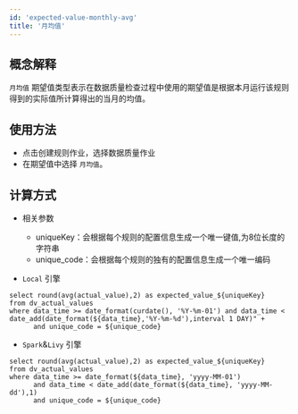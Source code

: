 ```yaml
---
id: 'expected-value-monthly-avg'
title: '月均值'
---
```


## 概念解释
`月均值` 期望值类型表示在数据质量检查过程中使用的期望值是根据本月运行该规则得到的实际值所计算得出的当月的均值。

## 使用方法
- 点击创建规则作业，选择数据质量作业
- 在期望值中选择 `月均值`。

## 计算方式
- 相关参数
    - uniqueKey：会根据每个规则的配置信息生成一个唯一键值,为8位长度的字符串
    - unique_code：会根据每个规则的独有的配置信息生成一个唯一编码

- `Local` 引擎
```
select round(avg(actual_value),2) as expected_value_${uniqueKey}
from dv_actual_values 
where data_time >= date_format(curdate(), '%Y-%m-01') and data_time < date_add(date_format(${data_time},'%Y-%m-%d'),interval 1 DAY)" +
      and unique_code = ${unique_code}
``` 

- `Spark`&`Livy` 引擎
```
select round(avg(actual_value),2) as expected_value_${uniqueKey}
from dv_actual_values 
where data_time >= date_format(${data_time}, 'yyyy-MM-01')
      and data_time < date_add(date_format(${data_time}, 'yyyy-MM-dd'),1) 
      and unique_code = ${unique_code}
``` 